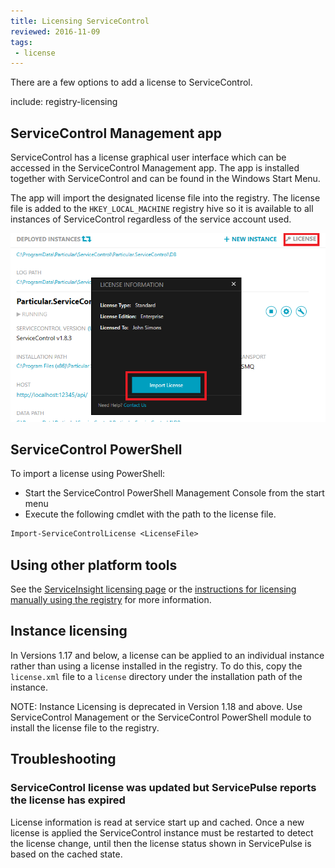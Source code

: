 ```yaml
---
title: Licensing ServiceControl
reviewed: 2016-11-09
tags:
 - license
---
```


There are a few options to add a license to ServiceControl.

include: registry-licensing


## ServiceControl Management app

ServiceControl has a license graphical user interface which can be accessed in the ServiceControl Management app. The app is installed together with ServiceControl and can be found in the Windows Start Menu.

The app will import the designated license file into the registry. The license file is added to the `HKEY_LOCAL_MACHINE` registry hive so it is available to all instances of ServiceControl regardless of the service account used.

![](managementutil-addlicense.png 'width=500')


## ServiceControl PowerShell

To import a license using PowerShell:

 * Start the ServiceControl PowerShell Management Console from the start menu
 * Execute the following cmdlet with the path to the license file.

```ps
Import-ServiceControlLicense <LicenseFile>
```

## Using other platform tools

See the [ServiceInsight licensing page](/serviceinsight/license.md) or the [instructions for licensing manually using the registry](/nservicebus/licensing.md#license-management-using-the-registry) for more information.


## Instance licensing

In Versions 1.17 and below, a license can be applied to an individual instance rather than using a license installed in the registry. To do this, copy the `license.xml` file to a `license` directory under the installation path of the instance.

NOTE: Instance Licensing is deprecated in Version 1.18 and above. Use ServiceControl Management or the ServiceControl PowerShell module to install the license file to the registry.



## Troubleshooting


### ServiceControl license was updated but ServicePulse reports the license has expired

License information is read at service start up and cached. Once a new license is applied the ServiceControl instance must be restarted to detect the license change, until then the license status shown in ServicePulse is based on the cached state.
